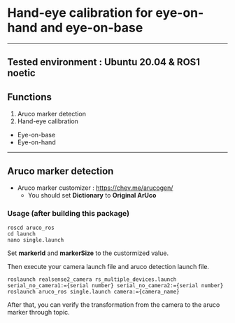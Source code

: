 # Hand-eye calibration for eye-on-hand and eye-on-base
---
Tested environment : Ubuntu 20.04 & ROS1 noetic
---
## Functions
1. Aruco marker detection
2. Hand-eye calibration
  * Eye-on-base
  * Eye-on-hand
---
## Aruco marker detection
* Aruco marker customizer : https://chev.me/arucogen/
  * You should set **Dictionary** to **Original ArUco**
### Usage (after building this package)
 ```
 roscd aruco_ros
 cd launch
 nano single.launch
 ```
Set **markerId** and **markerSize** to the custormized value.

Then execute your camera launch file and aruco detection launch file.
```
roslaunch realsense2_camera rs_multiple_devices.launch serial_no_camera1:={serial number} serial_no_camera2:={serial number}
roslaunch aruco_ros single.launch camera:={camera_name}
```
After that, you can verify the transformation from the camera to the aruco marker through topic.
